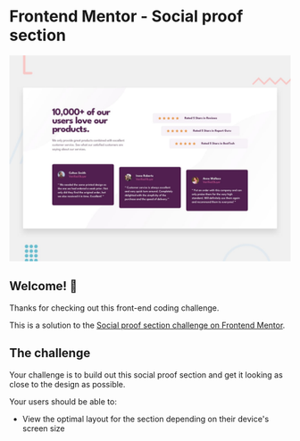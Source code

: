 # Frontend Mentor - Social proof section

![Design preview for the Social proof section coding challenge](./design/desktop-preview.jpg)

## Welcome! 👋

Thanks for checking out this front-end coding challenge.

This is a solution to the [Social proof section challenge on Frontend Mentor](https://www.frontendmentor.io/challenges/social-proof-section-6e0qTv_bA).

## The challenge

Your challenge is to build out this social proof section and get it looking as close to the design as possible.

Your users should be able to:

- View the optimal layout for the section depending on their device's screen size
